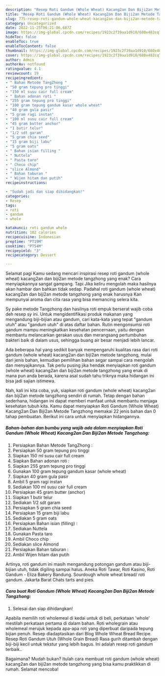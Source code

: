 ```yaml
---
description: "Resep Roti Gandum (Whole Wheat) Kacang2an Dan Biji2an Metode Tangzhong yang Bikin Ngiler, Buat Buka Puasa Bikin Ngiler"
title: "Resep Roti Gandum (Whole Wheat) Kacang2an Dan Biji2an Metode Tangzhong yang Bikin Ngiler, Buat Buka Puasa Bikin Ngiler"
slug: 775-resep-roti-gandum-whole-wheat-kacang2an-dan-biji2an-metode-tangzhong-yang-bikin-ngiler-buat-buka-puasa-bikin-ngiler
category: Uncategorized
date: 2022-11-25T06:21:06.687Z
image: https://img-global.cpcdn.com/recipes/1923c2f39aa1d910/680x482cq70/roti-gandum-whole-wheat-kacang2an-dan-biji2an-metode-tangzhong-foto-resep-utama.jpg
hideToc: false
enableToc: true
enableTocContent: false
thumbnail: https://img-global.cpcdn.com/recipes/1923c2f39aa1d910/680x482cq70/roti-gandum-whole-wheat-kacang2an-dan-biji2an-metode-tangzhong-foto-resep-utama.jpg
cover: https://img-global.cpcdn.com/recipes/1923c2f39aa1d910/680x482cq70/roti-gandum-whole-wheat-kacang2an-dan-biji2an-metode-tangzhong-foto-resep-utama.jpg
author: Admin
authorAv: notfound
ratingvalue: 4.1
reviewcount: 19
recipeingredient:
- " Bahan Metode TangZhong "
- "50 gram tepung pro tinggi"
- "150 ml susu cair full cream"
- " Bahan adonan roti "
- "255 gram tepung pro tinggi"
- "100 gram tepung gandum kasar whole wheat"
- "40 gram gula pasir"
- "5 gram ragi instan"
- "100 ml susu cair full cream"
- "45 gram butter anchor"
- "1 butir telur"
- "1/2 sdt garam"
- "5 gram chia seed"
- "15 gram biji labu"
- "5 gram oats"
- " Bahan isian filling "
- " Nuttela"
- " Pasta taro"
- " Choco chip"
- "slice Almond"
- " Bahan taburan "
- " Wijen hitam dan putih"
recipeinstructions:

- "Sudah jadi dan siap dihidangkan!"
categories:
- Resep
tags:
- roti
- gandum
- whole

katakunci: roti gandum whole 
nutrition: 102 calories
recipecuisine: Indonesian
preptime: "PT19M"
cooktime: "PT54M"
recipeyield: "3"
recipecategory: Dessert

---
```



Selamat pagi Kamu sedang mencari inspirasi resep roti gandum (whole wheat) kacang2an dan biji2an metode tangzhong yang enak? Cara menyiapkannya sangat gampang. Tapi Jika keliru mengolah maka hasilnya akan hambar dan bahkan tidak sedap. Padahal roti gandum (whole wheat) kacang2an dan biji2an metode tangzhong yang enak harusnya Kan mempunyai aroma dan cita rasa yang bisa memancing selera kita.


Sy pake metode Tangzhong dan hasilnya roti empuk berserat wajib coba deh resep sy ini. Untuk mengidentifikasi produk makanan yang mengandung biji-bijian atau gandum, cari kata-kata yang tepat &#34;gandum utuh&#34; atau &#34;gandum utuh&#34; di atas daftar bahan. Rutin mengonsumsi roti gandum mampu meningkatkan kesehatan pencernaan, yaitu dengan membantu melancarkan gerakan usus dan merangsang pertumbuhan bakteri baik di dalam usus, sehingga buang air besar menjadi lebih lancar.

Ada beberapa hal yang sedikit banyak mempengaruhi kualitas rasa dari roti gandum (whole wheat) kacang2an dan biji2an metode tangzhong, mulai dari jenis bahan, kemudian pemilihan bahan segar sampai cara mengolah dan menyajikannya. Tak perlu pusing jika hendak menyiapkan roti gandum (whole wheat) kacang2an dan biji2an metode tangzhong yang enak di mana pun anda berada, karena asal sudah tahu triknya maka hidangan ini bisa jadi sajian istimewa.


Nah, kali ini kita coba, yuk, siapkan roti gandum (whole wheat) kacang2an dan biji2an metode tangzhong sendiri di rumah. Tetap dengan bahan sederhana, hidangan ini dapat memberi manfaat untuk membantu menjaga kesehatan tubuh kita. Kamu dapat menyiapkan Roti Gandum (Whole Wheat) Kacang2an Dan Biji2an Metode Tangzhong memakai 22 jenis bahan dan 0 tahap pembuatan. Berikut ini cara untuk menyiapkan hidangannya.

<!--inarticleads1-->

##### Bahan-bahan dan bumbu yang wajib ada dalam menyiapkan Roti Gandum (Whole Wheat) Kacang2an Dan Biji2an Metode Tangzhong:

1. Persiapkan  Bahan Metode TangZhong :
1. Persiapkan 50 gram tepung pro tinggi
1. Siapkan 150 ml susu cair full cream
1. Siapkan  Bahan adonan roti :
1. Siapkan 255 gram tepung pro tinggi
1. Gunakan 100 gram tepung gandum kasar (whole wheat)
1. Siapkan 40 gram gula pasir
1. Ambil 5 gram ragi instan
1. Sediakan 100 ml susu cair full cream
1. Persiapkan 45 gram butter (anchor)
1. Siapkan 1 butir telur
1. Sediakan 1/2 sdt garam
1. Persiapkan 5 gram chia seed
1. Persiapkan 15 gram biji labu
1. Sediakan 5 gram oats
1. Persiapkan  Bahan isian (filling) :
1. Sediakan  Nuttela
1. Gunakan  Pasta taro
1. Ambil  Choco chip
1. Sediakan slice Almond
1. Persiapkan  Bahan taburan :
1. Ambil  Wijen hitam dan putih


Artinya, roti gandum ini masih mengandung potongan gandum atau biji-bijian utuh, tidak digiling sampai halus. Aneka Roti Tawar, Roti Kasino, Roti Gandum - Eliza Bakery Bandung. Sourdough whole wheat bread/ roti gandum. Jakarta Barat Chats tarts and pies. 

<!--inarticleads2-->

##### Cara buat Roti Gandum (Whole Wheat) Kacang2an Dan Biji2an Metode Tangzhong:


1. Selesai dan siap dihidangkan!

Apabila memilih roti wholemeal di kedai untuk di beli, perkataan &#39;whole&#39; mestilah perkataan pertama di dalam bahan. Roti wholegrain atau wholemeal merujuk kepada apa-apa roti yang diperbuat daripada tepung bijian penuh. Resep diadaptasikan dari Blog Whole Wheat Bread Recipe. Resep Roti Gandum Utuh (Whole Grain Bread) Rasa gurih ditambah dengan biji-biji kecil untuk tekstur yang lebih bagus. Ini adalah resep roti gandum terbaik.. 

Bagaimana? Mudah bukan? Itulah cara membuat roti gandum (whole wheat) kacang2an dan biji2an metode tangzhong yang bisa kamu praktikkan di rumah. Selamat mencoba!

